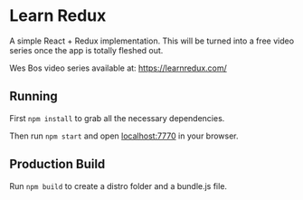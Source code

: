 # Learn Redux

A simple React + Redux implementation. This will be turned into a free video series once the app is totally fleshed out.

Wes Bos video series available at: https://learnredux.com/

## Running

First `npm install` to grab all the necessary dependencies.

Then run `npm start` and open <localhost:7770> in your browser.

## Production Build

Run `npm build` to create a distro folder and a bundle.js file.
